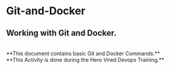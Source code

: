 # Git-and-Docker
## Working with Git and Docker.
<br>
**This document contains basic Git and Docker Commands.**
<br>
**This Activity is done during the Hero Vired Devops Training.**
